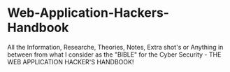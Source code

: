 # Web-Application-Hackers-Handbook
All the Information, Researche, Theories, Notes, Extra shot's or Anything in between from what I consider as the "BIBLE" for the Cyber Security - THE WEB APPLICATION HACKER'S HANDBOOK!
